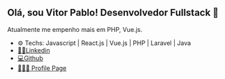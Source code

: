 ## Olá, sou Vitor Pablo! Desenvolvedor Fullstack 👋

Atualmente me empenho mais em PHP, Vue.js.

* ⚙ Techs: Javascript | React.js | Vue.js | PHP | Laravel | Java
* [🤝🏽Linkedin](https://www.linkedin.com/in/vitorp-melo)
* [💻Github](https://github.com/Vitor-Melo)
* [🙋🏽‍♂️ Profile Page](https://vitor-melo.github.io/profile/)
